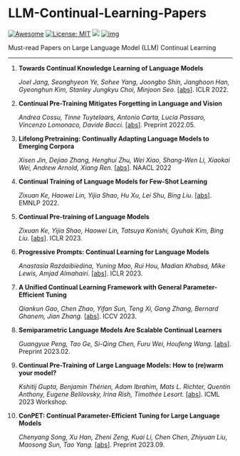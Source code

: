 # LLM-Continual-Learning-Papers

[![Awesome](https://camo.githubusercontent.com/64f8905651212a80869afbecbf0a9c52a5d1e70beab750dea40a994fa9a9f3c6/68747470733a2f2f617765736f6d652e72652f62616467652e737667)](https://github.com/AGI-Edgerunners/LLM-Continual-Learning-Papers) [![License: MIT](https://camo.githubusercontent.com/fd551ba4b042d89480347a0e74e31af63b356b2cac1116c7b80038f41b04a581/68747470733a2f2f696d672e736869656c64732e696f2f62616467652f4c6963656e73652d4d49542d677265656e2e737667)](https://opensource.org/licenses/MIT) <img src="https://img.shields.io/github/last-commit/tensorflow/tensorflow.svg"/> [![img](https://camo.githubusercontent.com/eafac29b763e18c4d80c680d6a179f348cfa2afbc8d3a45642df19fd580d2404/68747470733a2f2f696d672e736869656c64732e696f2f62616467652f5052732d57656c636f6d652d726564)](https://camo.githubusercontent.com/eafac29b763e18c4d80c680d6a179f348cfa2afbc8d3a45642df19fd580d2404/68747470733a2f2f696d672e736869656c64732e696f2f62616467652f5052732d57656c636f6d652d726564)

Must-read Papers on Large Language Model (LLM) Continual Learning

----

1. **Towards Continual Knowledge Learning of Language Models**

   *Joel Jang, Seonghyeon Ye, Sohee Yang, Joongbo Shin, Janghoon Han, Gyeonghun Kim, Stanley Jungkyu Choi, Minjoon Seo.* [[abs](https://arxiv.org/abs/2110.03215)]. ICLR 2022.

1. **Continual Pre-Training Mitigates Forgetting in Language and Vision**

   *Andrea Cossu, Tinne Tuytelaars, Antonio Carta, Lucia Passaro, Vincenzo Lomonaco, Davide Bacci.* [[abs](https://arxiv.org/abs/2205.09357)]. Preprint 2022.05.

1. **Lifelong Pretraining: Continually Adapting Language Models to Emerging Corpora**

   *Xisen Jin, Dejiao Zhang, Henghui Zhu, Wei Xiao, Shang-Wen Li, Xiaokai Wei, Andrew Arnold, Xiang Ren.* [[abs](https://arxiv.org/abs/2110.08534)]. NAACL 2022

1. **Continual Training of Language Models for Few-Shot Learning**

   *Zixuan Ke, Haowei Lin, Yijia Shao, Hu Xu, Lei Shu, Bing Liu.* [[abs](https://arxiv.org/abs/2210.05549)]. EMNLP 2022.

1. **Continual Pre-training of Language Models**

   *Zixuan Ke, Yijia Shao, Haowei Lin, Tatsuya Konishi, Gyuhak Kim, Bing Liu.* [[abs](https://arxiv.org/abs/2302.03241)]. ICLR 2023.

1. **Progressive Prompts: Continual Learning for Language Models**

   *Anastasia Razdaibiedina, Yuning Mao, Rui Hou, Madian Khabsa, Mike Lewis, Amjad Almahairi.* [[abs](https://arxiv.org/abs/2301.12314)]. ICLR 2023.

1. **A Unified Continual Learning Framework with General Parameter-Efficient Tuning**

   *Qiankun Gao, Chen Zhao, Yifan Sun, Teng Xi, Gang Zhang, Bernard Ghanem, Jian Zhang.* [[abs](https://arxiv.org/abs/2303.10070)]. ICCV 2023.
  
1. **Semiparametric Language Models Are Scalable Continual Learners**

   *Guangyue Peng, Tao Ge, Si-Qing Chen, Furu Wei, Houfeng Wang.* [[abs](https://arxiv.org/abs/2303.01421)]. Preprint 2023.02.

1. **Continual Pre-Training of Large Language Models: How to (re)warm your model?**

   *Kshitij Gupta, Benjamin Thérien, Adam Ibrahim, Mats L. Richter, Quentin Anthony, Eugene Belilovsky, Irina Rish, Timothée Lesort.* [[abs](https://arxiv.org/abs/2308.04014)]. ICML 2023 Workshop.

1. **ConPET: Continual Parameter-Efficient Tuning for Large Language Models**

   *Chenyang Song, Xu Han, Zheni Zeng, Kuai Li, Chen Chen, Zhiyuan Liu, Maosong Sun, Tao Yang.* [[abs](https://arxiv.org/abs/2309.14763)]. Preprint 2023.09.
